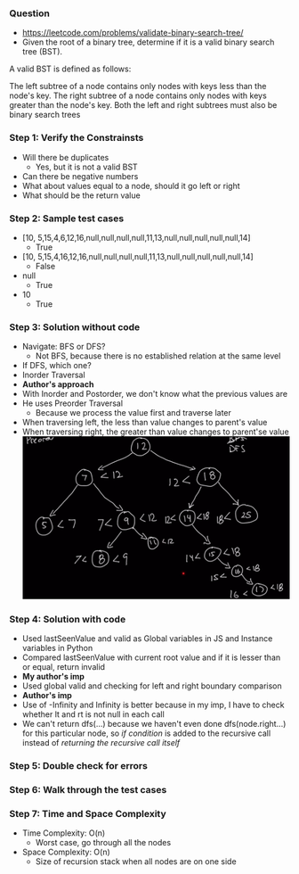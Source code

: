 ### Question

* https://leetcode.com/problems/validate-binary-search-tree/
* Given the root of a binary tree, determine if it is a valid binary search tree (BST).

A valid BST is defined as follows:

The left subtree of a node contains only nodes with keys less than the node's key.
The right subtree of a node contains only nodes with keys greater than the node's key.
Both the left and right subtrees must also be binary search trees

### Step 1: Verify the Constrainsts

* Will there be duplicates
  * Yes, but it is not a valid BST
* Can there be negative numbers
* What about values equal to a node, should it go left or right
* What should be the return value

### Step 2: Sample test cases

* [10, 5,15,4,6,12,16,null,null,null,null,11,13,null,null,null,null,null,14]
  * True
* [10, 5,15,4,16,12,16,null,null,null,null,11,13,null,null,null,null,null,14]
  * False
* null
  * True
* 10
  * True

### Step 3: Solution without code

* Navigate: BFS or DFS?
  * Not BFS, because there is no established relation at the same level
* If DFS, which one?
* Inorder Traversal
* **Author's approach**
* With Inorder and Postorder, we don't know what the previous values are
* He uses Preorder Traversal
  * Because we process the value first and traverse later
* When traversing left, the less than value changes to parent's value
* When traversing right, the greater than value changes to parent'se value
![validBST](../../img/validBST.png)

### Step 4: Solution with code

* Used lastSeenValue and valid as Global variables in JS and Instance variables in Python
* Compared lastSeenValue with current root value and if it is lesser than or equal, return invalid
* **My author's imp**
* Used global valid and checking for left and right boundary comparison
* **Author's imp**
* Use of -Infinity and Infinity is better because in my imp, I have to check whether lt and rt is not null in each call
* We can't return dfs(...) because we haven't even done dfs(node.right...) for this particular node, so *if condition* is added to the recursive call instead of *returning the recursive call itself*

### Step 5: Double check for errors

### Step 6: Walk through the test cases

### Step 7: Time and Space Complexity

* Time Complexity: O(n)
  * Worst case, go through all the nodes
* Space Complexity: O(n)
  * Size of recursion stack when all nodes are on one side